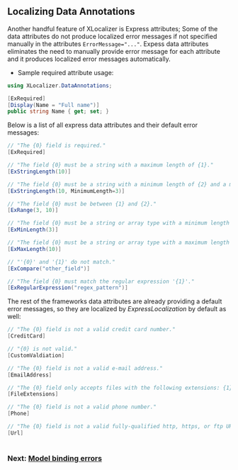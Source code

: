 ## Localizing Data Annotations
Another handful feature of XLocalizer is Express attributes; Some of the data attributes do not produce localized error messages if not specified manually in the attributes `ErrorMessage="..."`. Expess data attributes eliminates the need to manually provide error message for each attribute and it produces localized error messages automatically.

- Sample required attribute usage:
````csharp
using XLocalizer.DataAnnotations;

[ExRequired]
[Display(Name = "Full name")]
public string Name { get; set; }
````

Below is a list of all express data attributes and their default error messages: 
````csharp
// "The {0} field is required."
[ExRequired]

// "The field {0} must be a string with a maximum length of {1}."
[ExStringLength(10)]

// "The field {0} must be a string with a minimum length of {2} and a maximum length of {1}."
[ExStringLength(10, MinimumLength=3)]

// "The field {0} must be between {1} and {2}."
[ExRange(3, 10)]

// "The field {0} must be a string or array type with a minimum length of '{1}'."
[ExMinLength(3)]

// "The field {0} must be a string or array type with a maximum length of '{1}'."
[ExMaxLength(10)]

// "'{0}' and '{1}' do not match."
[ExCompare("other_field")]

// "The field {0} must match the regular expression '{1}'."
[ExRegularExpression("regex_pattern")]
````

The rest of the frameworks data attributes are already providing a default error messages, so they are localized by _ExpressLocalization_ by default as well:

````cs
// "The {0} field is not a valid credit card number."
[CreditCard]

// "{0} is not valid."
[CustomValdiation]

// "The {0} field is not a valid e-mail address."
[EmailAddress]

// "The {0} field only accepts files with the following extensions: {1}"
[FileExtensions]

// "The {0} field is not a valid phone number."
[Phone]

// "The {0} field is not a valid fully-qualified http, https, or ftp URL."
[Url]
```` 

#
### Next: [Model binding errors][1]
#

[1]:../XLocalizer/model-binding-errors.md
